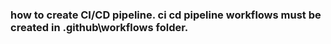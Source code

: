 ### how to create CI/CD pipeline. ci cd pipeline workflows must be created in .github\workflows folder.